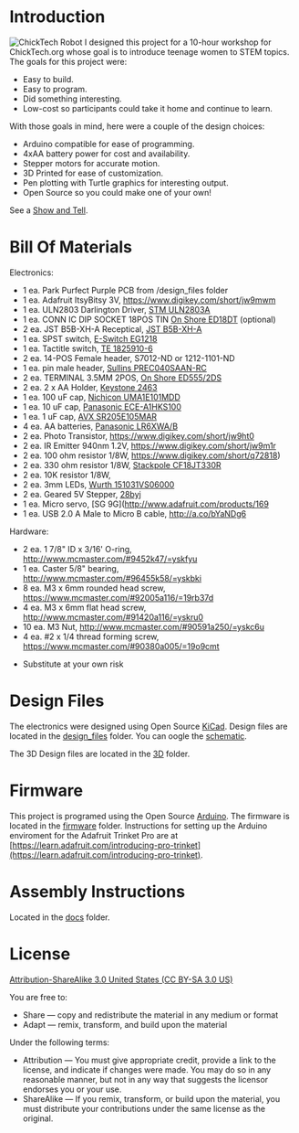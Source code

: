 Introduction
============

![ChickTech Robot](images/P1080362.JPG) 
I designed this project for a 10-hour workshop for ChickTech.org whose goal is to introduce teenage women to STEM topics. The goals for this project were:

- Easy to build.
- Easy to program.
- Did something interesting.
- Low-cost so participants could take it home and continue to learn.

With those goals in mind, here were a couple of the design choices:

- Arduino compatible for ease of programming.
- 4xAA battery power for cost and availability.
- Stepper motors for accurate motion.
- 3D Printed for ease of customization.
- Pen plotting with Turtle graphics for interesting output.
- Open Source so you could make one of your own!

See a [Show and Tell](https://youtu.be/j0FpB0iv0v0).


Bill Of Materials
=================

Electronics:

- 1 ea. Park Purfect Purple PCB from /design_files folder
- 1 ea. Adafruit ItsyBitsy 3V, https://www.digikey.com/short/jw9mwm
- 1 ea. ULN2803 Darlington Driver, [STM ULN2803A](https://www.digikey.com/short/q728f3)
- 1 ea. CONN IC DIP SOCKET 18POS TIN [On Shore ED18DT](https://www.digikey.com/short/jd3rvh) (optional)
- 2 ea. JST B5B-XH-A Receptical, [JST B5B-XH-A](https://www.digikey.com/short/qcrr5m)
- 1 ea. SPST switch, [E-Switch EG1218](https://www.digikey.com/short/qcwd5b)
- 1 ea. Tactitle switch, [TE 1825910-6](https://www.digikey.com/short/q32j9w)
- 2 ea. 14-POS Female header, ‎S7012-ND‎ or 1212-1101-ND‎
- 1 ea. pin male header, [Sullins PREC040SAAN-RC](https://www.digikey.com/short/jzr38f)
- 2 ea. TERMINAL 3.5MM 2POS, [On Shore ED555/2DS](http://www.digikey.com/short/7zj1f4)
- 2 ea. 2 x AA Holder, [Keystone 2463](http://www.digikey.com/short/tz5bd1)
- 1 ea. 100 uF cap, [Nichicon UMA1E101MDD](https://www.digikey.com/short/jd3rdz)
- 1 ea. 10 uF cap, [Panasonic ECE-A1HKS100](http://www.digikey.com/short/7thwrt)
- 1 ea. 1 uF cap, [AVX SR205E105MAR](http://www.digikey.com/short/747wv0)
- 4 ea. AA batteries, [Panasonic LR6XWA/B](https://www.digikey.com/short/qcwdbb)
- 2 ea. Photo Transistor, https://www.digikey.com/short/jw9ht0
- 2 ea. IR Emitter 940nm 1.2V, https://www.digikey.com/short/jw9m1r
- 2 ea. 100 ohm resistor 1/8W, https://www.digikey.com/short/q72818)
- 2 ea. 330 ohm resistor 1/8W, [Stackpole CF18JT330R](https://www.digikey.com/short/jzr35t)
- 2 ea. 10K resistor 1/8W, 
- 2 ea. 3mm LEDs, [Wurth 151031VS06000](http://www.digikey.com/short/3335hz)
- 2 ea. Geared 5V Stepper, [28byj](http://a.co/hwCrUy4)
- 1 ea. Micro servo, [SG 9G](http://www.adafruit.com/products/169
- 1 ea. USB 2.0 A Male to Micro B cable, http://a.co/bYaNDg6

Hardware:

- 2 ea. 1 7/8" ID x 3/16' O-ring, http://www.mcmaster.com/#9452k47/=yskfyu
- 1 ea. Caster 5/8" bearing, http://www.mcmaster.com/#96455k58/=yskbki
- 8 ea. M3 x 6mm rounded head screw, https://www.mcmaster.com/#92005a116/=19rb37d
- 4 ea. M3 x 6mm flat head screw, http://www.mcmaster.com/#91420a116/=yskru0
- 10 ea. M3 Nut, http://www.mcmaster.com/#90591a250/=yskc6u
- 4 ea. #2 x 1/4 thread forming screw, https://www.mcmaster.com/#90380a005/=19o9cmt
   
* Substitute at your own risk


Design Files
============
The electronics were designed using Open Source [KiCad](http://kicad-pcb.org/). Design files are located in the [design_files](design_files/) folder.  You can oogle the [schematic](docs/Schematic.pdf).

The 3D Design files are located in the [3D](3D/) folder.

Firmware
========
This project is programed using the Open Source [Arduino](https://www.arduino.cc/). The firmware is located in the [firmware](firmware/) folder.  Instructions for setting up the Arduino enviroment for the Adafruit Trinket Pro are at [https://learn.adafruit.com/introducing-pro-trinket](https://learn.adafruit.com/introducing-pro-trinket).

Assembly Instructions
=====================
Located in the [docs](docs/) folder.

License
=======
[Attribution-ShareAlike 3.0 United States (CC BY-SA 3.0 US)](https://creativecommons.org/licenses/by-sa/3.0/us/)

You are free to:

- Share — copy and redistribute the material in any medium or format
- Adapt — remix, transform, and build upon the material

Under the following terms:

- Attribution — You must give appropriate credit, provide a link to the license, and indicate if changes were made. You may do so in any reasonable manner, but not in any way that suggests the licensor endorses you or your use.
- ShareAlike — If you remix, transform, or build upon the material, you must distribute your contributions under the same license as the original.
